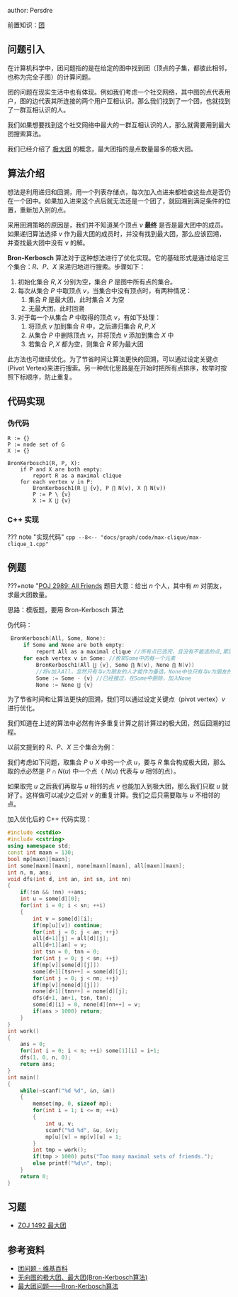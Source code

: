 author: Persdre

前置知识：[团](./concept.md)

## 问题引入

在计算机科学中，团问题指的是在给定的图中找到团（顶点的子集，都彼此相邻，也称为完全子图）的计算问题。

团的问题在现实生活中也有体现。例如我们考虑一个社交网络，其中图的点代表用户，图的边代表其所连接的两个用户互相认识。那么我们找到了一个团，也就找到了一群互相认识的人。

我们如果想要找到这个社交网络中最大的一群互相认识的人，那么就需要用到最大团搜索算法。

我们已经介绍了 [极大团](./concept.md) 的概念，最大团指的是点数量最多的极大团。

## 算法介绍

想法是利用递归和回溯，用一个列表存储点，每次加入点进来都检查这些点是否仍在一个团中。如果加入进来这个点后就无法还是一个团了，就回溯到满足条件的位置，重新加入别的点。

采用回溯策略的原因是，我们并不知道某个顶点 $v$ **最终** 是否是最大团中的成员。如果递归算法选择 $v$ 作为最大团的成员时，并没有找到最大团，那么应该回溯，并查找最大团中没有 $v$ 的解。

**Bron-Kerbosch** 算法对于这种想法进行了优化实现。它的基础形式是通过给定三个集合：$R$、$P$、$X$ 来递归地进行搜索。步骤如下：

1. 初始化集合 $R,X$ 分别为空，集合 $P$ 是图中所有点的集合。
2. 每次从集合 $P$ 中取顶点 $v$，当集合中没有顶点时，有两种情况：
   1. 集合 $R$ 是最大团，此时集合 $X$ 为空
   2. 无最大团，此时回溯
3. 对于每一个从集合 $P$ 中取得的顶点 $v$，有如下处理：
    1. 将顶点 $v$ 加到集合 $R$ 中，之后递归集合 $R,P,X$
    2. 从集合 $P$ 中删除顶点 $v$，并将顶点 $v$ 添加到集合 $X$ 中
    3. 若集合 $P,X$ 都为空，则集合 $R$ 即为最大团

此方法也可继续优化。为了节省时间让算法更快的回溯，可以通过设定关键点(Pivot Vertex)来进行搜索。另一种优化思路是在开始时把所有点排序，枚举时按照下标顺序，防止重复。

## 代码实现

### 伪代码

```text
R := {}
P := node set of G 
X := {}

BronKerbosch1(R, P, X):
    if P and X are both empty:
        report R as a maximal clique
    for each vertex v in P:
        BronKerbosch1(R ⋃ {v}, P ⋂ N(v), X ⋂ N(v))
        P := P \ {v}
        X := X ⋃ {v}
```

### C++ 实现

??? note "实现代码"
    ```cpp
      --8<-- "docs/graph/code/max-clique/max-clique_1.cpp"
    ```

## 例题

???+note "[POJ 2989: All Friends](http://poj.org/problem?id=2989)
   题目大意：给出 $n$ 个人，其中有 $m$ 对朋友，求最大团数量。

思路：模版题，要用 Bron-Kerbosch 算法

伪代码：

```cpp
 BronKerbosch(All, Some, None):  
     if Some and None are both empty:  
         report All as a maximal clique //所有点已选完，且没有不能选的点,累加答案  
     for each vertex v in Some: //枚举Some中的每一个元素  
         BronKerbosch1(All ⋃ {v}, Some ⋂ N(v), None ⋂ N(v))   
         //将v加入All，显然只有与v为朋友的人才能作为备选，None中也只有与v为朋友的才会对接下来造成影响  
         Some := Some - {v} //已经搜过，在Some中删除，加入None  
         None := None ⋃ {v} 
```

为了节省时间和让算法更快的回溯，我们可以通过设定关键点（pivot vertex）$v$ 进行优化。

我们知道在上述的算法中必然有许多重复计算之前计算过的极大团，然后回溯的过程。

以前文提到的 $R$、$P$、$X$ 三个集合为例：

我们考虑如下问题，取集合 $P\cup X$ 中的一个点 $u$，要与 $R$ 集合构成极大团，那么取的点必然是 $P\cap N(u)$ 中一个点（ $N(u)$ 代表与 $u$ 相邻的点）。

如果取完 $u$ 之后我们再取与 $u$ 相邻的点 $v$ 也能加入到极大团，那么我们只取 $u$ 就好了。这样做可以减少之后对 $v$ 的重复计算。我们之后只需要取与 $u$ 不相邻的点。

加入优化后的 C++ 代码实现：

```cpp
#include <cstdio>
#include <cstring>
using namespace std;
const int maxn = 130;
bool mp[maxn][maxn];
int some[maxn][maxn], none[maxn][maxn], all[maxn][maxn];
int n, m, ans;
void dfs(int d, int an, int sn, int nn)
{
	if(!sn && !nn) ++ans;
	int u = some[d][0];
	for(int i = 0; i < sn; ++i)
	{
		int v = some[d][i];
		if(mp[u][v]) continue;
		for(int j = 0; j < an; ++j)
		all[d+1][j] = all[d][j];
		all[d+1][an] = v;
		int tsn = 0, tnn = 0;
		for(int j = 0; j < sn; ++j)
		if(mp[v][some[d][j]])
		some[d+1][tsn++] = some[d][j];
		for(int j = 0; j < nn; ++j)
		if(mp[v][none[d][j]])
		none[d+1][tnn++] = none[d][j];
		dfs(d+1, an+1, tsn, tnn);
		some[d][i] = 0, none[d][nn++] = v;
		if(ans > 1000) return;
	}
}
int work()
{
	ans = 0;
	for(int i = 0; i < n; ++i) some[1][i] = i+1;
	dfs(1, 0, n, 0);
	return ans;
}
int main()
{
	while(~scanf("%d %d", &n, &m))
	{
		memset(mp, 0, sizeof mp);
		for(int i = 1; i <= m; ++i)
		{
			int u, v;
			scanf("%d %d", &u, &v);
			mp[u][v] = mp[v][u] = 1;
		}
		int tmp = work();
		if(tmp > 1000) puts("Too many maximal sets of friends.");
		else printf("%d\n", tmp);
	}
	return 0;
}
```

## 习题

- [ZOJ 1492 最大团](https://zoj.pintia.cn/problem-sets/91827364500/problems/91827364991)

## 参考资料
- [团问题 - 维基百科](https://en.wikipedia.org/wiki/Clique_problem)
- [无向图的极大团、最大团(Bron-Kerbosch算法)](https://blog.csdn.net/yo_bc/article/details/77453478)
- [最大团问题——Bron-Kerbosch算法](https://hallelujahjeff.github.io/2018/04/12/34/)
